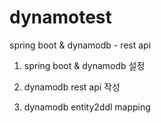 # dynamotest
spring boot &amp; dynamodb - rest api

1. spring boot & dynamodb 설정

2. dynamodb rest api 작성

3. dynamodb entity2ddl mapping 

